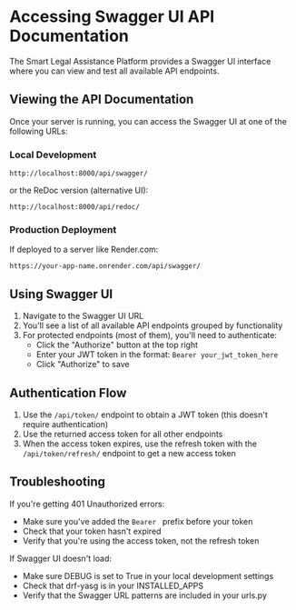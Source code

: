 # Accessing Swagger UI API Documentation

The Smart Legal Assistance Platform provides a Swagger UI interface where you can view and test all available API endpoints.

## Viewing the API Documentation

Once your server is running, you can access the Swagger UI at one of the following URLs:

### Local Development

```
http://localhost:8000/api/swagger/
```

or the ReDoc version (alternative UI):

```
http://localhost:8000/api/redoc/
```

### Production Deployment

If deployed to a server like Render.com:

```
https://your-app-name.onrender.com/api/swagger/
```

## Using Swagger UI

1. Navigate to the Swagger UI URL
2. You'll see a list of all available API endpoints grouped by functionality
3. For protected endpoints (most of them), you'll need to authenticate:
   - Click the "Authorize" button at the top right
   - Enter your JWT token in the format: `Bearer your_jwt_token_here`
   - Click "Authorize" to save

## Authentication Flow

1. Use the `/api/token/` endpoint to obtain a JWT token (this doesn't require authentication)
2. Use the returned access token for all other endpoints
3. When the access token expires, use the refresh token with the `/api/token/refresh/` endpoint to get a new access token

## Troubleshooting

If you're getting 401 Unauthorized errors:
- Make sure you've added the `Bearer ` prefix before your token
- Check that your token hasn't expired
- Verify that you're using the access token, not the refresh token

If Swagger UI doesn't load:
- Make sure DEBUG is set to True in your local development settings
- Check that drf-yasg is in your INSTALLED_APPS
- Verify that the Swagger URL patterns are included in your urls.py 